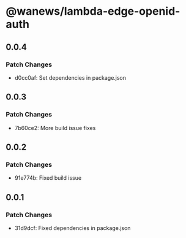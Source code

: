 # @wanews/lambda-edge-openid-auth

## 0.0.4

### Patch Changes

- d0cc0af: Set dependencies in package.json

## 0.0.3

### Patch Changes

- 7b60ce2: More build issue fixes

## 0.0.2

### Patch Changes

- 91e774b: Fixed build issue

## 0.0.1

### Patch Changes

- 31d9dcf: Fixed dependencies in package.json
